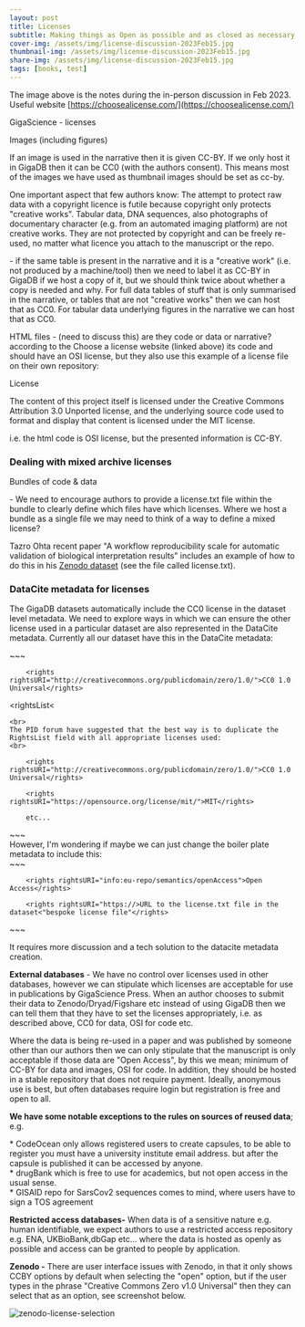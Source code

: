 ```yaml
---
layout: post
title: Licenses
subtitle: Making things as Open as possible and as closed as necessary.
cover-img: /assets/img/license-discussion-2023Feb15.jpg
thumbnail-img: /assets/img/license-discussion-2023Feb15.jpg
share-img: /assets/img/license-discussion-2023Feb15.jpg
tags: [books, test]
---
```

The image above is the notes during the in-person discussion in Feb 2023.
Useful website [https://choosealicense.com/](https://choosealicense.com/)

GigaScience - licenses

Images (including figures)
<p>If an image is used in the narrative then it is given CC-BY. If we only host it in GigaDB then it can be CC0 (with the authors consent). This means most of the images we have used as thumbnail images should be set as cc-by.</p>
<p>One important aspect that few authors know: The attempt to protect raw data with a copyright licence is futile because copyright only protects &quot;creative works&quot;. Tabular data, DNA sequences, also photographs of documentary character  (e.g. from an automated imaging platform) are not creative works. They are not protected by copyright and can be freely re-used, no matter what licence you attach to the manuscript or the repo.</p>
<p>- if the same table is present in the narrative and it is a &quot;creative work&quot; (i.e. not produced by a machine/tool) then we need to label it as CC-BY in GigaDB if we host a copy of it, but we should think twice about whether a copy is needed and why. For full data tables of stuff that is only summarised in the narrative, or tables that are not &quot;creative works&quot; then we can host that as CC0. For tabular data underlying figures in the narrative we can host that as CC0.</p>
<p>HTML files - (need to discuss this) are they code or data or narrative? according to the Choose a license website (linked above) its code and should have an OSI license, but they also use this example of a license file on their own repository:</p>
<p>License</p>
<p>The content of this project itself is licensed under the Creative Commons Attribution 3.0 Unported license, and the underlying source code used to format and display that content is licensed under the MIT license.</p>
<p>i.e. the html code is OSI license, but the presented information is CC-BY.</p>
<h3>Dealing with mixed archive licenses</h3>
<p>Bundles of code &amp; data</p>
<p>- We need to encourage authors to provide a license.txt file within the bundle to clearly define which files have which licenses. Where we host a bundle as a single file we may need to think of a way to define a mixed license?</p>
<p>Tazro Ohta recent paper &quot;A workflow reproducibility scale for automatic validation of biological interpretation results&quot; includes an example of how to do this in his </span><a class="XqQF9c" href="https://zenodo.org/record/7572174" target="_blank">Zenodo dataset</a> (see the file called license.txt).</p>
<h3>DataCite metadata for licenses</h3>
<p>The GigaDB datasets automatically include the CC0 license in the dataset level metadata. We need to explore ways in which we can ensure the other license used in a particular dataset are also represented in the DataCite metadata. Currently all our dataset have this in the DataCite metadata:</p>
~~~
<rightsList>

        <rights rightsURI="http://creativecommons.org/publicdomain/zero/1.0/">CC0 1.0 Universal</rights>

<rightsList<
~~~
<br>
The PID forum have suggested that the best way is to duplicate the RightsList field with all appropriate licenses used:
<br>
~~~
<rightsList>

        <rights rightsURI="http://creativecommons.org/publicdomain/zero/1.0/">CC0 1.0 Universal</rights>

        <rights rightsURI="https://opensource.org/license/mit/">MIT</rights>

		etc...

</rightsList>
~~~
<br>
However, I'm wondering if maybe we can just change the boiler plate metadata to include this:
<br>
~~~
<rightsList>

        <rights rightsURI="info:eu-repo/semantics/openAccess">Open Access</rights>

        <rights rightsURI="https://>URL to the license.txt file in the dataset<"bespoke license file"</rights>
</rightsList>
~~~
<br>

<p>It requires more discussion and a tech solution to the datacite metadata creation.</p>
<p><b>External databases</b> - We have no control over licenses used in other databases, however we can stipulate which licenses are acceptable for use in publications by GigaScience Press. When an author chooses to submit their data to Zenodo/Dryad/Figshare etc instead of using GigaDB then we can tell them that they have to set the licenses appropriately, i.e. as described above, CC0 for data, OSI for code etc. 
</p>
<p>Where the data is being re-used in a paper and was published by someone other than our authors then we can only stipulate that the manuscript is only acceptable if those data are &quot;Open Access&quot;, by this we mean; minimum of CC-BY for data and images, OSI for code. In addition, they should be hosted in a stable repository that does not require payment. Ideally, anonymous use is best, but often databases require login but registration is free and open to all.</p>
<p><b>We have some notable exceptions to the rules on sources of reused data</b>; e.g. </p>
* CodeOcean only allows registered users to create capsules, to be able to register you must have a university institute email address. but after the capsule is published it can be accessed by anyone.<br>
* drugBank which is free to use for academics, but not open access in the usual sense. <br>
* GISAID repo for SarsCov2 sequences comes to mind, where users have to sign a TOS agreement <br>

<p><b>Restricted access databases-</b> When data is of a sensitive nature e.g. human identifiable, we expect authors to use a restricted access repository e.g. ENA, UKBioBank,dbGap etc... where the data is hosted as openly as possible and access can be granted to people by application.</p>
<p><b>Zenodo -</b> There are user interface issues with Zenodo, in that it only shows CCBY options by default when selecting the "open" option, but if the user types in the phrase "Creative Commons Zero v1.0 Universal" then they can select that as an option, see screenshot below.</p>


![zenodo-license-selection](../GigaDB-author-guide/assets/img/zenodo-license-selection.png)




